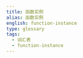 ```yaml
---
title: 函数实例
alias: 函数实例
english: function-instance
type: glossary
tags:
  - 词汇表
  - function-instance
---
```

